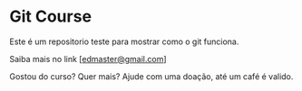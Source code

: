 # Git Course

Este é um repositorio teste para mostrar como o git funciona. 

Saiba mais no link [edmaster@gmail.com]

Gostou do curso? Quer mais? Ajude com uma doação, até um café é valido.
